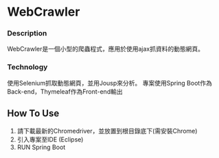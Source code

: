 # WebCrawler

### Description
WebCrawler是一個小型的爬蟲程式，應用於使用ajax抓資料的動態網頁。

### Technology
使用Selenium抓取動態網頁，並用Jousp來分析。
專案使用Spring Boot作為Back-end，Thymeleaf作為Front-end輸出

## How To Use

1. 請下載最新的Chromedriver，並放置到根目錄底下(需安裝Chrome)
2. 引入專案至IDE (Eclipse)
3. RUN Spring Boot

